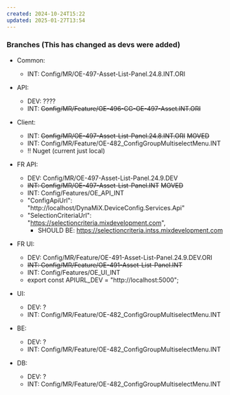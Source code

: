 ```yaml
---
created: 2024-10-24T15:22
updated: 2025-01-27T13:54
---
```

### Branches (This has changed as devs were added)

- Common:
	- INT: Config/MR/OE-497-Asset-List-Panel.24.8.INT.ORI
- API: 
	- DEV: ????
	- INT: ~~Config/MR/Feature/OE-496-CG-OE-497-Asset.INT.ORI~~
- Client:
	- INT: ~~Config/MR/OE-497-Asset-List-Panel.24.8.INT.ORI~~ ~~MOVED~~
	- INT: Config/MR/Feature/OE-482_ConfigGroupMultiselectMenu.INT
	- !! Nuget (current just local)
- FR API:
	- DEV: Config/MR/OE-497-Asset-List-Panel.24.9.DEV
	- ~~INT: Config/MR/OE-497-Asset-List-Panel.INT~~ ~~MOVED~~
	- INT: Config/Features/OE_API_INT
	- "ConfigApiUrl": "http://localhost/DynaMiX.DeviceConfig.Services.Api"
	- "SelectionCriteriaUrl": "https://selectioncriteria.mixdevelopment.com",
		- SHOULD BE: https://selectioncriteria.intss.mixdevelopment.com
- FR UI:
	- DEV: Config/MR/Feature/OE-491-Asset-List-Panel.24.9.DEV.ORI
	- ~~INT: Config/MR/Feature/OE-491-Asset-List-Panel.INT~~
	- INT: Config/Features/OE_UI_INT
	- export const APIURL_DEV = "http://localhost:5000";

- UI:
	- DEV: ?
	- INT: Config/MR/Feature/OE-482_ConfigGroupMultiselectMenu.INT
- BE:
	- DEV: ?
	- INT: Config/MR/Feature/OE-482_ConfigGroupMultiselectMenu.INT
- DB:
	- DEV: ?
	- INT: Config/MR/Feature/OE-482_ConfigGroupMultiselectMenu.INT